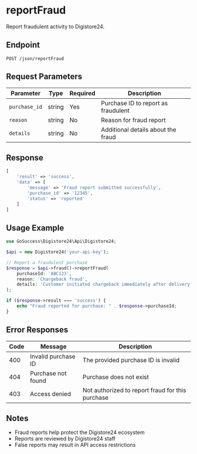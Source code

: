 # reportFraud

Report fraudulent activity to Digistore24.

## Endpoint

```
POST /json/reportFraud
```

## Request Parameters

| Parameter | Type | Required | Description |
|-----------|------|----------|-------------|
| `purchase_id` | string | Yes | Purchase ID to report as fraudulent |
| `reason` | string | No | Reason for fraud report |
| `details` | string | No | Additional details about the fraud |

## Response

```php
[
    'result' => 'success',
    'data' => [
        'message' => 'Fraud report submitted successfully',
        'purchase_id' => '12345',
        'status' => 'reported'
    ]
]
```

## Usage Example

```php
use GoSuccess\Digistore24\Api\Digistore24;

$api = new Digistore24('your-api-key');

// Report a fraudulent purchase
$response = $api->fraud()->reportFraud(
    purchaseId: 'ABC123',
    reason: 'Chargeback fraud',
    details: 'Customer initiated chargeback immediately after delivery'
);

if ($response->result === 'success') {
    echo "Fraud reported for purchase: " . $response->purchaseId;
}
```

## Error Responses

| Code | Message | Description |
|------|---------|-------------|
| 400 | Invalid purchase ID | The provided purchase ID is invalid |
| 404 | Purchase not found | Purchase does not exist |
| 403 | Access denied | Not authorized to report fraud for this purchase |

## Notes

- Fraud reports help protect the Digistore24 ecosystem
- Reports are reviewed by Digistore24 staff
- False reports may result in API access restrictions

